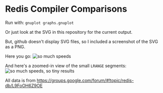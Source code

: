 # Redis Compiler Comparisons

Run with:
<code>gnuplot graphs.gnuplot</code>

Or just look at the SVG in this repository for the current output.

But, github doesn't display SVG files, so I included a screenshot of the SVG as a PNG.

Here you go:
<img title="so much speeds" src="https://raw.github.com/mattsta/redis-c-vs-cpp/master/comparison-all.png" />

And here's a zoomed-in view of the small `LRANGE` segments:
<img title="so much speeds, so tiny results" src="https://raw.github.com/mattsta/redis-c-vs-cpp/master/comparison-zoom-small.png" />


All data is from https://groups.google.com/forum/#!topic/redis-db/L9FoOH6Z9OE
